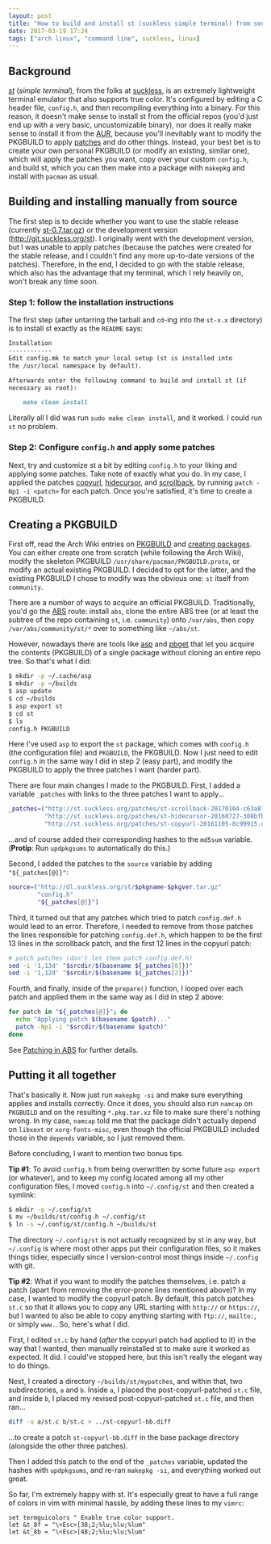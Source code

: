 ```yaml
---
layout: post
title: "How to build and install st (suckless simple terminal) from source on Arch Linux"
date: 2017-03-19 17:24
tags: ["arch linux", "command line", suckless, linux]
---
```


## Background

[*st*][st] (*simple terminal*), from the folks at [suckless][], is an extremely
lightweight terminal emulator that also supports true color. It's configured by
editing a C header file, `config.h`, and then recompiling everything into a
binary. For this reason, it doesn't make sense to install st from the official
repos (you'd just end up with a very basic, uncustomizable binary), nor does it
really make sense to install it from the [AUR][], because you'll inevitably want
to modify the PKGBUILD to apply [patches][] and do other things. Instead, your
best bet is to create your own personal PKGBUILD (or modify an existing, similar
one), which will apply the patches you want, copy over your custom `config.h`,
and build st, which you can then make into a package with `makepkg` and install
with `pacman` as usual.

## Building and installing manually from source

The first step is to decide whether you want to use the stable release
(currently [st-0.7.tar.gz](http://dl.suckless.org/st/st-0.7.tar.gz)) or the
development version (<http://git.suckless.org/st>). I originally went with the
development version, but I was unable to apply patches (because the patches were
created for the stable release, and I couldn't find any more up-to-date versions
of the patches). Therefore, in the end, I decided to go with the stable release,
which also has the advantage that my terminal, which I rely heavily on, won't
break any time soon.

### Step 1: follow the installation instructions

The first step (after untarring the tarball and `cd`-ing into the `st-x.x`
directory) is to install st exactly as the `README` says:

```markdown
Installation
------------
Edit config.mk to match your local setup (st is installed into
the /usr/local namespace by default).

Afterwards enter the following command to build and install st (if
necessary as root):

    make clean install
```

Literally all I did was run `sudo make clean install`, and it worked. I could
run `st` no problem.

### Step 2: Configure `config.h` and apply some patches

Next, try and customize st a bit by editing `config.h` to your liking and
applying some patches. Take note of exactly what you do. In my case, I applied
the patches [copyurl][], [hidecursor][], and [scrollback][], by running `patch
-Np1 -i <patch>` for each patch. Once you're satisfied, it's time to create a
PKGBUILD.

## Creating a PKGBUILD

First off, read the Arch Wiki entries on [PKGBUILD][] and [creating packages][].
You can either create one from scratch (while following the Arch Wiki), modify
the skeleton PKGBUILD `/usr/share/pacman/PKGBUILD.proto`, or modify an actual
existing PKGBUILD. I decided to opt for the latter, and the existing PKGBUILD I
chose to modify was the obvious one: `st` itself from `community`.

There are a number of ways to acquire an official PKGBUILD. Traditionally, you'd
go the [ABS][] route: install `abs`, clone the entire ABS tree (or at least the
subtree of the repo containing `st`, i.e. `community`) onto `/var/abs`, then
copy `/var/abs/community/st/*` over to something like `~/abs/st`.

However, nowadays there are tools like [asp][] and [pbget][] that let you
acquire the contents (PKGBUILD) of a single package without cloning an entire
repo tree. So that's what I did:

```bash
$ mkdir -p ~/.cache/asp
$ mkdir -p ~/builds
$ asp update
$ cd ~/builds
$ asp export st
$ cd st
$ ls
config.h PKGBUILD
```

Here I've used `asp` to export the `st` package, which comes with `config.h`
(the configuration file) and `PKGBUILD`, the PKGBUILD. Now I just need to edit
`config.h` in the same way I did in step 2 (easy part), and modify the PKGBUILD
to apply the three patches I want (harder part).

There are four main changes I made to the PKGBUILD. First, I added a variable
`_patches` with links to the three patches I want to apply...

```bash
_patches=("http://st.suckless.org/patches/st-scrollback-20170104-c63a87c.diff"
          "http://st.suckless.org/patches/st-hidecursor-20160727-308bfbf.diff"
          "http://st.suckless.org/patches/st-copyurl-20161105-8c99915.diff")
```

...and of course added their corresponding hashes to the `md5sum` variable.
(**Protip**: Run `updpkgsums` to automatically do this.)

Second, I added the patches to the `source` variable by adding
`"${_patches[@]}"`:

```bash
source=("http://dl.suckless.org/st/$pkgname-$pkgver.tar.gz"
        "config.h"
        "${_patches[@]}")
```

Third, it turned out that any patches which tried to patch `config.def.h` would
lead to an error. Therefore, I needed to remove from those patches the lines
responsible for patching `config.def.h`, which happen to be the first 13 lines
in the scrollback patch, and the first 12 lines in the copyurl patch:

```bash
# patch patches (don't let them patch config.def.h)
sed -i '1,13d' "$srcdir/$(basename ${_patches[0]})"
sed -i '1,12d' "$srcdir/$(basename ${_patches[2]})"
```

Fourth, and finally, inside of the `prepare()` function, I looped over each
patch and applied them in the same way as I did in step 2 above:

```bash
for patch in "${_patches[@]}"; do
  echo "Applying patch $(basename $patch)..."
  patch -Np1 -i "$srcdir/$(basename $patch)"
done
```

See [Patching in ABS][] for further details.

## Putting it all together

That's basically it. Now just run `makepkg -si` and make sure everything applies
and installs correctly. Once it does, you should also run `namcap` on `PKGBUILD`
and on the resulting `*.pkg.tar.xz` file to make sure there's nothing wrong. In
my case, `namcap` told me that the package didn't actually depend on `libxext`
or `xorg-fonts-misc`, even though the official PKGBUILD included those in the
`depends` variable, so I just removed them.

Before concluding, I want to mention two bonus tips.

**Tip #1**: To avoid `config.h` from being overwritten by some future `asp
export` (or whatever), and to keep my config located among all my other
configuration files, I moved `config.h` into `~/.config/st` and then created a
symlink:

```bash
$ mkdir -p ~/.config/st
$ mv ~/builds/st/config.h ~/.config/st
$ ln -s ~/.config/st/config.h ~/builds/st
```

The directory `~/.config/st` is not actually recognized by st in any way, but
`~/.config` is where most other apps put their configuration files, so it makes
things tidier, especially since I version-control most things inside `~/.config`
with git.

**Tip #2**: What if you want to modify the patches themselves, i.e. patch a
patch (apart from removing the error-prone lines mentioned above)? In my case, I
wanted to modify the copyurl patch. By default, this patch patches `st.c` so
that it allows you to copy any URL starting with `http://` or `https://`, but I
wanted to also be able to copy anything starting with `ftp://`, `mailto:`, or
simply `www.`. So, here's what I did.

First, I edited `st.c` by hand (*after* the copyurl patch had applied to it) in
the way that I wanted, then manually reinstalled st to make sure it worked as
expected. It did. I could've stopped here, but this isn't really the elegant way
to do things.

Next, I created a directory `~/builds/st/mypatches`, and within that, two
subdirectories, `a` and `b`. Inside `a`, I placed the post-copyurl-patched
`st.c` file, and inside `b`, I placed my revised post-copyurl-patched `st.c`
file, and then ran...

```bash
diff -u a/st.c b/st.c > ../st-copyurl-bb.diff
```

...to create a patch `st-copyurl-bb.diff` in the base package directory
(alongside the other three patches).

Then I added this patch to the end of the `_patches` variable, updated the
hashes with `updpkgsums`, and re-ran `makepkg -si`, and everything worked out
great.

So far, I'm extremely happy with st. It's especially great to have a full range
of colors in vim with minimal hassle, by adding these lines to my `vimrc`:

```vim
set termguicolors " Enable true color support.
let &t_8f = "\<Esc>[38;2;%lu;%lu;%lum"
let &t_8b = "\<Esc>[48;2;%lu;%lu;%lum"
```

[AUR]: https://wiki.archlinux.org/index.php/Arch_User_Repository
[patches]: http://st.suckless.org/patches/
[st]: http://st.suckless.org/
[suckless]: http://suckless.org/
[copyurl]: http://st.suckless.org/patches/copyurl
[hidecursor]: http://st.suckless.org/patches/hidecursor
[scrollback]: http://st.suckless.org/patches/scrollback
[PKGBUILD]: https://wiki.archlinux.org/index.php/PKGBUILD
[creating packages]: https://wiki.archlinux.org/index.php/Creating_packages
[ABS]: https://wiki.archlinux.org/index.php/Arch_Build_System
[asp]: https://github.com/falconindy/asp
[pbget]: http://xyne.archlinux.ca/projects/pbget/
[Patching in ABS]: https://wiki.archlinux.org/index.php/Patching_in_ABS

